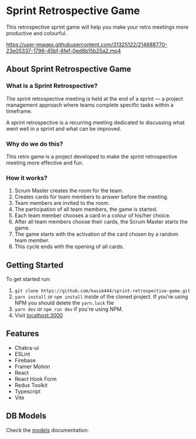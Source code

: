 # Sprint Retrospective Game

This retrospective sprint game will help you make your retro meetings more productive and colourful.

https://user-images.githubusercontent.com/31325122/214688770-23e05337-1798-45bf-8fef-0ed6b15b25a2.mp4

## About Sprint Retrospective Game

### What is a Sprint Retrospective?

The sprint retrospective meeting is held at the end of a sprint — a project management approach where teams complete specific tasks within a timeframe.

A sprint retrospective is a recurring meeting dedicated to discussing what went well in a sprint and what can be improved.

### Why do we do this?

This retro game is a project developed to make the sprint retrospective meeting more effective and fun.

### How it works?

1. Scrum Master creates the room for the team.
2. Creates cards for team members to answer before the meeting.
3. Team members are invited to the room.
4. The participation of all team members, the game is started.
5. Each team member chooses a card in a colour of his/her choice.
6. After all team members choose their cards, the Scrum Master starts the game.
7. The game starts with the activation of the card chosen by a random team member.
8. This cycle ends with the opening of all cards.

## Getting Started

To get started run:

1. `git clone https://github.com/kasim444/sprint-retrospective-game.git`
2. `yarn install` or `npm install` inside of the cloned project. If you're using NPM you should delete the `yarn.lock` file
3. `yarn dev` or `npm run dev` if you're using NPM.
4. Visit [localhost:3000](http://localhost:3000/)

## Features

- Chakra-ui
- ESLint
- Firebase
- Framer Motion
- React
- React Hook Form
- Redux Toolkit
- Typescript
- Vite

## DB Models

Check the [models](/MODELS.md) documentation.
